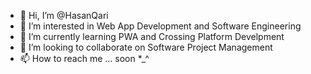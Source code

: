 - 👋 Hi, I’m @HasanQari
- 👀 I’m interested in Web App Development and Software Engineering 
- 🌱 I’m currently learning PWA and Crossing Platform Develpment
- 💞️ I’m looking to collaborate on Software Project Management
- 📫 How to reach me ... soon *_^

<!---
HasanQari/HasanQari is a ✨ special ✨ repository because its `README.md` (this file) appears on your GitHub profile.
You can click the Preview link to take a look at your changes.
--->
